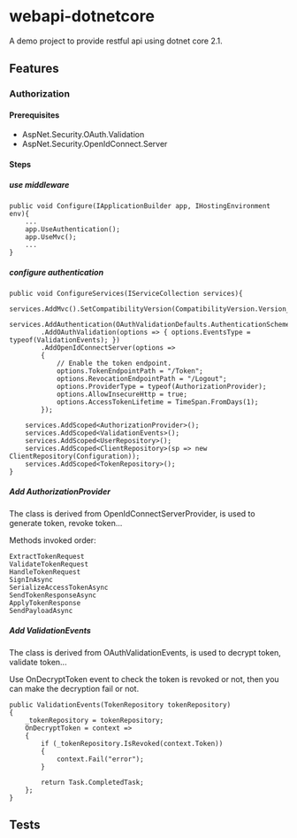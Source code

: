 # webapi-dotnetcore

A demo project to provide restful api using dotnet core 2.1.

## Features

### Authorization
#### Prerequisites
* AspNet.Security.OAuth.Validation
* AspNet.Security.OpenIdConnect.Server

#### Steps
##### use middleware

```
public void Configure(IApplicationBuilder app, IHostingEnvironment env){
    ...
    app.UseAuthentication();
    app.UseMvc();
    ...
}
```

##### configure authentication

```
public void ConfigureServices(IServiceCollection services){
    services.AddMvc().SetCompatibilityVersion(CompatibilityVersion.Version_2_1);
    services.AddAuthentication(OAuthValidationDefaults.AuthenticationScheme)
        .AddOAuthValidation(options => { options.EventsType = typeof(ValidationEvents); })
        .AddOpenIdConnectServer(options =>
        {
            // Enable the token endpoint.
            options.TokenEndpointPath = "/Token";
            options.RevocationEndpointPath = "/Logout";
            options.ProviderType = typeof(AuthorizationProvider);
            options.AllowInsecureHttp = true;
            options.AccessTokenLifetime = TimeSpan.FromDays(1);
        });

    services.AddScoped<AuthorizationProvider>();
    services.AddScoped<ValidationEvents>();
    services.AddScoped<UserRepository>();
    services.AddScoped<ClientRepository>(sp => new ClientRepository(Configuration));
    services.AddScoped<TokenRepository>();
}

```

##### Add AuthorizationProvider
The class is derived from OpenIdConnectServerProvider, is used to generate token, revoke token...

Methods invoked order:

```
ExtractTokenRequest
ValidateTokenRequest
HandleTokenRequest
SignInAsync
SerializeAccessTokenAsync
SendTokenResponseAsync
ApplyTokenResponse
SendPayloadAsync
```

##### Add ValidationEvents
The class is derived from OAuthValidationEvents, is used to decrypt token, validate token...

Use OnDecryptToken event to check the token is revoked or not, then you can make the decryption fail or not.

```
public ValidationEvents(TokenRepository tokenRepository)
{
    _tokenRepository = tokenRepository;
    OnDecryptToken = context =>
    {
        if (_tokenRepository.IsRevoked(context.Token))
        {
            context.Fail("error");
        }

        return Task.CompletedTask;
    };
}
```

## Tests